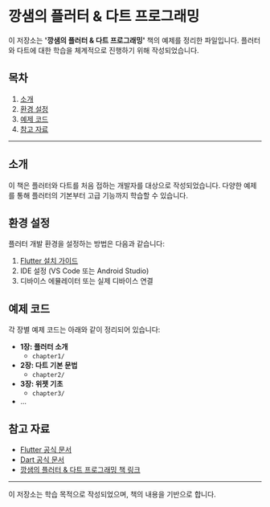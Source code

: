 # 깡샘의 플러터 & 다트 프로그래밍

이 저장소는 **'깡샘의 플러터 & 다트 프로그래밍'** 책의 예제를 정리한 파일입니다. 플러터와 다트에 대한 학습을 체계적으로 진행하기 위해 작성되었습니다.

## 목차
1. [소개](#소개)
2. [환경 설정](#환경-설정)
3. [예제 코드](#예제-코드)
4. [참고 자료](#참고-자료)

---

## 소개
이 책은 플러터와 다트를 처음 접하는 개발자를 대상으로 작성되었습니다. 다양한 예제를 통해 플러터의 기본부터 고급 기능까지 학습할 수 있습니다.

## 환경 설정
플러터 개발 환경을 설정하는 방법은 다음과 같습니다:
1. [Flutter 설치 가이드](https://flutter.dev/docs/get-started/install)
2. IDE 설정 (VS Code 또는 Android Studio)
3. 디바이스 에뮬레이터 또는 실제 디바이스 연결

## 예제 코드
각 장별 예제 코드는 아래와 같이 정리되어 있습니다:
- **1장: 플러터 소개**
    - `chapter1/`
- **2장: 다트 기본 문법**
    - `chapter2/`
- **3장: 위젯 기초**
    - `chapter3/`
- ...

## 참고 자료
- [Flutter 공식 문서](https://flutter.dev/docs)
- [Dart 공식 문서](https://dart.dev/guides)
- [깡샘의 플러터 & 다트 프로그래밍 책 링크](#)

---

이 저장소는 학습 목적으로 작성되었으며, 책의 내용을 기반으로 합니다.